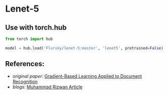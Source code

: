 # Lenet-5

## Use with torch.hub

```python
from torch import hub

model = hub.load('Flursky/lenet-5:master', 'lenet5', pretrained=False)

```

## References:
- _original paper:_ [Gradient-Based Learning Applied to Document Recognition](http://vision.stanford.edu/cs598_spring07/papers/Lecun98.pdf)
- _blogs_: [Muhammad Rizwan Article](https://engmrk.com/lenet-5-a-classic-cnn-architecture/)